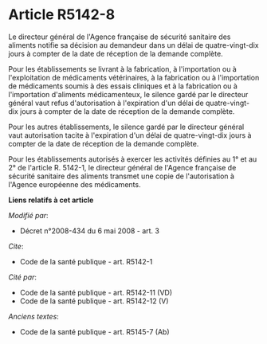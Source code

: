 # Article R5142-8

Le directeur général de l'Agence française de sécurité sanitaire des aliments notifie sa décision au demandeur dans un délai
de quatre-vingt-dix jours à compter de la date de réception de la demande complète. 

Pour les établissements se livrant à la fabrication, à l'importation ou à l'exploitation de médicaments vétérinaires, à la
fabrication ou à l'importation de médicaments soumis à des essais cliniques et à la fabrication ou à l'importation d'aliments
médicamenteux, le silence gardé par le directeur général vaut refus d'autorisation à l'expiration d'un délai de quatre-vingt-
dix jours à compter de la date de réception de la demande complète. 

Pour les autres établissements, le silence gardé par le directeur général vaut autorisation tacite à l'expiration d'un délai
de quatre-vingt-dix jours à compter de la date de réception de la demande complète. 

Pour les établissements autorisés à exercer les activités définies au 1° et au 2° de l'article R. 5142-1, le directeur
général de l'Agence française de sécurité sanitaire des aliments transmet une copie de l'autorisation à l'Agence européenne
des médicaments.

**Liens relatifs à cet article**

_Modifié par_:

  - Décret n°2008-434 du 6 mai 2008 - art. 3

_Cite_:

  - Code de la santé publique - art. R5142-1

_Cité par_:

  - Code de la santé publique - art. R5142-11 (VD)
  - Code de la santé publique - art. R5142-12 (V)

_Anciens textes_:

  - Code de la santé publique - art. R5145-7 (Ab)
